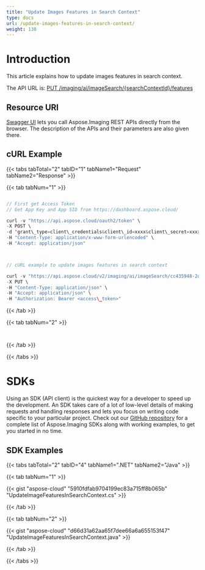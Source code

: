 ```yaml
---
title: "Update Images Features in Search Context"
type: docs
url: /update-images-features-in-search-context/
weight: 130
---
```


# **Introduction**
This article explains how to update images features in search context.

The API URL is: [PUT /imaging/ai/imageSearch/{searchContextId}/features](https://apireference.aspose.cloud/imaging/#/SearchContextFeatures/UpdateImageFeatures)
## **Resource URI**
[Swagger UI](https://apireference.aspose.cloud/imaging/#/SearchContextFeatures/UpdateImageFeatures) lets you call Aspose.Imaging REST APIs directly from the browser. The description of the APIs and their parameters are also given there.
## **cURL Example**
{{< tabs tabTotal="2" tabID="1" tabName1="Request" tabName2="Response" >}}

{{< tab tabNum="1" >}}

```java

// First get Access Token
// Get App Key and App SID from https://dashboard.aspose.cloud/

curl -v "https://api.aspose.cloud/oauth2/token" \
-X POST \
-d 'grant\_type=client\_credentials&client\_id=xxxx&client\_secret=xxxx' \
-H "Content-Type: application/x-www-form-urlencoded" \
-H "Accept: application/json"



// cURL example to update images features in search context

curl -v "https://api.aspose.cloud/v2/imaging/ai/imageSearch/cc435948-2dc3-4269-9299-052baa314d72/features?imageId=WaterMark.bmp" \
-X PUT \
-H "Content-Type: application/json" \
-H "Accept: application/json" \
-H "Authorization: Bearer <access\_token>"

```

{{< /tab >}}

{{< tab tabNum="2" >}}

```java



```

{{< /tab >}}

{{< /tabs >}}
# **SDKs**
Using an SDK (API client) is the quickest way for a developer to speed up the development. An SDK takes care of a lot of low-level details of making requests and handling responses and lets you focus on writing code specific to your particular project. Check out our [GitHub repository](https://github.com/aspose-imaging-cloud) for a complete list of Aspose.Imaging SDKs along with working examples, to get you started in no time.
## **SDK Examples**
{{< tabs tabTotal="2" tabID="4" tabName1=".NET" tabName2="Java" >}}

{{< tab tabNum="1" >}}

{{< gist "aspose-cloud" "5910fdfab9704199ec83a715ff8b065b" "UpdateImageFeaturesInSearchContext.cs" >}}

{{< /tab >}}

{{< tab tabNum="2" >}}

{{< gist "aspose-cloud" "d66d31a62aa65f7dee66a6a655153f47" "UpdateImageFeaturesInSearchContext.java" >}}

{{< /tab >}}

{{< /tabs >}}
